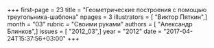 +++
first-page = 23
title = "Геометрические построения с помощью треугольника-шаблона"
npages = 3
illustrators = [ "Виктор Пяткин",]
month = "03"
rubric = "Своими руками"
authors = [ "Александр Блинков",]
issues = [ "2012_03",]
year = "2012"
date = "2017-04-24T15:37:56+03:00"
+++
